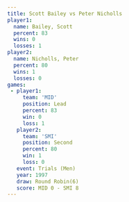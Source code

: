 ```yaml
---
title: Scott Bailey vs Peter Nicholls
player1:               
  name: Bailey, Scott  
  percent: 83          
  wins: 0              
  losses: 1            
player2:               
  name: Nicholls, Peter
  percent: 80          
  wins: 1              
  losses: 0            
games:
 - player1:        
     team: 'MID'   
     position: Lead
     percent: 83   
     win: 0        
     loss: 1       
   player2:          
     team: 'SMI'     
     position: Second
     percent: 80     
     win: 1          
     loss: 0         
   event: Trials (Men) 
   year: 1997          
   draw: Round Robin(6)
   score: MID 0 - SMI 8
---
```

